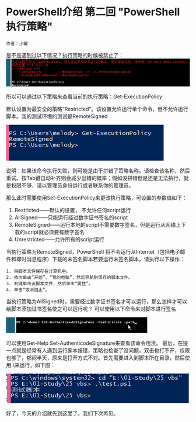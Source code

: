 # PowerShell介绍 第二回 "PowerShell执行策略"
    作者：小敏

是不是遇到过以下情况？执行策略的时候被禁止了：
![](imgs/20150710_2.png)

所以可以通过以下策略来查看当前的执行策略：Get-ExecutionPolicy

默认设置为最安全的策略“Restricted”。该设置允许运行单个命令，但不允许运行脚本。我的测试环境的测试是RemoteSigned

![](imgs/20150710_1.png)

说明：如果该命令执行失败，则可能是由于拼错了策略名称。请检查该名称，然后重试。按Tab键自动补齐则会减少出错的概率；假如没拼错但是还是无法执行，就是权限不够，请以管理员身份运行或者联系你的管理员。

那么此时需要使用Set-ExecutionPolicy来更改执行策略，可设置的参数值如下：

1. Restricted——默认的设置， 不允许任何script运行
2. AllSigned——只能运行经过数字证书签名的script
3. RemoteSigned——运行本地的script不需要数字签名，但是运行从网络上下载的script就必须要有数字签名
4. Unrestricted——允许所有的script运行

当执行策略为RemoteSigned，PowerShell 将不会运行从Internet（包括电子邮件和即时消息程序）下载的未签名脚本若要运行未签名脚本，请执行以下操作：

    1. 将脚本文件保存在计算机中。
    2. 依次单击“开始”、“我的电脑”，然后导航到保存的脚本文件。
    3. 右键单击该脚本文件，然后单击“属性”。
    4. 单击“取消阻止”。
当执行策略为AllSigned时，需要经过数字证书签名才可以运行，那么怎样才可以给脚本添加证书签名使之可以运行呢？
可以使用以下命令来对脚本进行签名

![](imgs/20150710_3.png)

可以使用Get-Help Set-AuthenticodeSignature来查看该命令用法。
最后，在提一点就是经常有人遇到运行脚本报错，策略也检查了没问题，双击也打不开，权限也够了，郁闷半天，原来是打开方式不对。首先需要进入到脚本所在目录，然后使用.\来运行，如下图：

![](imgs/20150710_4.png)

好了，今天的介绍就先到这里了。我们下次再见。


